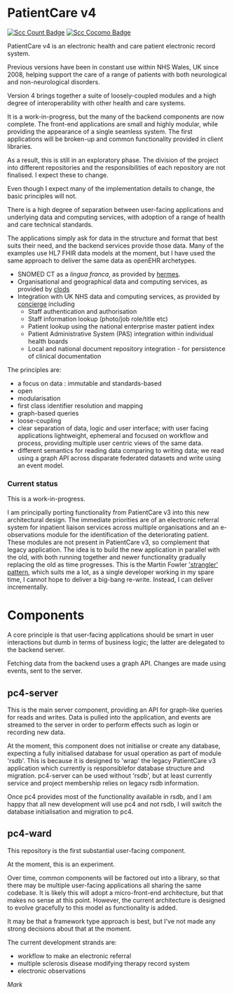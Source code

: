 # PatientCare v4


[![Scc Count Badge](https://sloc.xyz/github/wardle/pc4)](https://github.com/wardle/pc4/)
[![Scc Cocomo Badge](https://sloc.xyz/github/wardle/pc4?category=cocomo&avg-wage=100000)](https://github.com/wardle/pc4/)

PatientCare v4 is an electronic health and care patient electronic record system. 

Previous versions have been in constant use within NHS Wales, UK since 2008, 
helping support the care of a range of patients with both neurological and 
non-neurological disorders.

Version 4 brings together a suite of loosely-coupled modules and a high
degree of interoperability with other health and care systems. 

It is a work-in-progress, but the many of the backend components are now complete. 
The front-end applications are small and highly modular, while providing the 
appearance of a single seamless system. The first applications will be broken-up
and common functionality provided in client libraries.

As a result, this is still in an exploratory phase. The division of the project
into different repositories and the responsibilities of each repository are 
not finalised. I expect these to change. 

Even though I expect many of the implementation details to change, the 
basic principles will not.

There is a high degree of separation between user-facing applications and 
underlying data and computing services, with adoption of a range of 
health and care technical standards.

The applications simply ask for data in the structure and format that best suits their need, and the backend services provide those data. Many of the examples use HL7 FHIR data models at the moment, 
but I have used the same approach to deliver the same data as openEHR archetypes.

* SNOMED CT as a *lingua franca*, as provided by [hermes](https://github.com/wardle/hermes).
* Organisational and geographical data and computing services, as provided by [clods](https://github.com/wardle/clods)
* Integration with UK NHS data and computing services, as provided by [concierge](https://github.com/wardle/concierge) including
    * Staff authentication and authorisation
    * Staff information lookup (photo/job role/title etc)
    * Patient lookup using the national enterprise master patient index
    * Patient Administrative System (PAS) integration within individual health boards
    * Local and national document repository integration - for persistence of clinical documentation
    
The principles are:

* a focus on data : immutable and standards-based
* open 
* modularisation
* first class identifier resolution and mapping
* graph-based queries
* loose-coupling
* clear separation of data, logic and user interface; with user facing applications
lightweight, ephemeral and focused on workflow and process, providing multiple
  user centric views of the same data.
* different semantics for reading data comparing to writing data; we read using a graph API across disparate federated datasets and write using an event model.

### Current status

This is a work-in-progress. 

I am principally porting functionality from 
PatientCare v3 into this new architectural design. The immediate priorities
are of an electronic referral system for inpatient liaison services across
multiple organisations and an e-observations module for the identification
of the deteriorating patient. These modules are not present in PatientCare v3,
so complement that legacy application. The idea is to build the new application in
parallel with the old, with both running together and newer functionality
gradually replacing the old as time progresses. This is the Martin Fowler
['strangler' pattern](https://martinfowler.com/bliki/StranglerFigApplication.html), 
which suits me a lot, as a single developer working in my spare time, I cannot 
hope to deliver a big-bang re-write. Instead, I can deliver incrementally.

# Components

A core principle is that user-facing applications should be smart in
user interactions but dumb in terms of business logic; the latter are
delegated to the backend server.

Fetching data from the backend uses a graph API. Changes are made using
events, sent to the server.

## pc4-server

This is the main server component, providing an API for graph-like queries for reads and writes. Data is pulled into
the application, and events are streamed to the server in order to perform effects such as login or recording new data.

At the moment, this component does not initialise or create any database, expecting a fully initialised database for usual
operation as part of module 'rsdb'. This is because it is designed to 'wrap' the legacy PatientCare v3 application which
currently is responsiblefor database structure and migration. pc4-server can be used without 'rsdb', but at least currently
service and project membership relies on legacy rsdb information. 

Once pc4 provides most of the functionality available in rsdb, and I am happy that all new development will use pc4 and not
rsdb, I will switch the database initialisation and migration to pc4. 

## pc4-ward

This repository is the first substantial user-facing component. 

At the moment, this is an experiment. 

Over time, common components will be factored out into a library, so that there may be
multiple user-facing applications
all sharing the same codebase. It is likely this will adopt a micro-front-end 
architecture, but that makes no sense at this point. However, the current architecture is 
designed to evolve gracefully to this model as functionality is added. 

It may be that a framework type approach is best, but I've not made any strong decisions
about that at the moment. 

The current development strands are:
* workflow to make an electronic referral
* multiple sclerosis disease modifying therapy record system
* electronic observations

*Mark*






